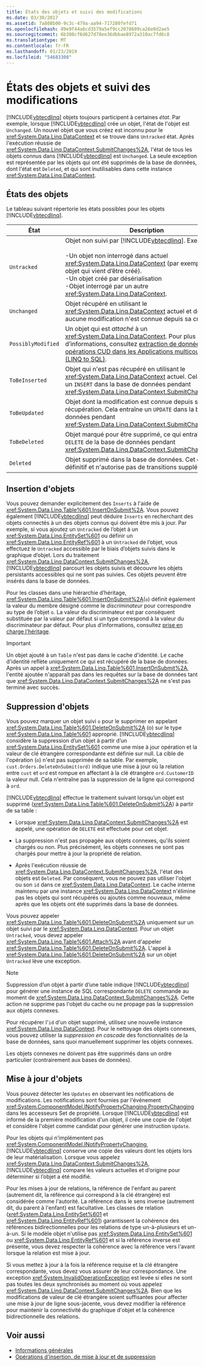 ```yaml
---
title: États des objets et suivi des modifications
ms.date: 03/30/2017
ms.assetid: 7a808b00-9c3c-479a-aa94-717280fefd71
ms.openlocfilehash: 89e9f44a6cd3579a5ef9cc2078609ca26e0d2ae5
ms.sourcegitcommit: 6b308cf6d627d78ee36dbbae8972a310ac7fd6c8
ms.translationtype: MT
ms.contentlocale: fr-FR
ms.lasthandoff: 01/23/2019
ms.locfileid: "54683308"
---
```

# <a name="object-states-and-change-tracking"></a>États des objets et suivi des modifications
[!INCLUDE[vbtecdlinq](../../../../../../includes/vbtecdlinq-md.md)] objets toujours participent à certaines *état*. Par exemple, lorsque [!INCLUDE[vbtecdlinq](../../../../../../includes/vbtecdlinq-md.md)] crée un objet, l'état de l'objet est `Unchanged`. Un nouvel objet que vous créez est inconnu pour le <xref:System.Data.Linq.DataContext> et se trouve dans `Untracked` état. Après l'exécution réussie de <xref:System.Data.Linq.DataContext.SubmitChanges%2A>, l'état de tous les objets connus dans [!INCLUDE[vbtecdlinq](../../../../../../includes/vbtecdlinq-md.md)] est `Unchanged`. La seule exception est représentée par les objets qui ont été supprimés de la base de données, dont l'état est `Deleted`, et qui sont inutilisables dans cette instance <xref:System.Data.Linq.DataContext>.  
  
## <a name="object-states"></a>États des objets  
 Le tableau suivant répertorie les états possibles pour les objets [!INCLUDE[vbtecdlinq](../../../../../../includes/vbtecdlinq-md.md)].  
  
|État|Description|  
|-----------|-----------------|  
|`Untracked`|Objet non suivi par [!INCLUDE[vbtecdlinq](../../../../../../includes/vbtecdlinq-md.md)]. Exemples :<br /><br /> -Un objet non interrogé dans actuel <xref:System.Data.Linq.DataContext> (par exemple, un objet qui vient d’être créé).<br />-Un objet créé par désérialisation<br />-Objet interrogé par un autre <xref:System.Data.Linq.DataContext>.|  
|`Unchanged`|Objet récupéré en utilisant le <xref:System.Data.Linq.DataContext> actuel et dont aucune modification n'est connue depuis sa création.|  
|`PossiblyModified`|Un objet qui est *attaché* à un <xref:System.Data.Linq.DataContext>. Pour plus d’informations, consultez [extraction de données et opérations CUD dans les Applications multicouches (LINQ to SQL)](../../../../../../docs/framework/data/adonet/sql/linq/data-retrieval-and-cud-operations-in-n-tier-applications.md).|  
|`ToBeInserted`|Objet qui n'est pas récupéré en utilisant le <xref:System.Data.Linq.DataContext> actuel. Cela entraîne un `INSERT` dans la base de données pendant <xref:System.Data.Linq.DataContext.SubmitChanges%2A>.|  
|`ToBeUpdated`|Objet dont la modification est connue depuis sa récupération. Cela entraîne un `UPDATE` dans la base de données pendant <xref:System.Data.Linq.DataContext.SubmitChanges%2A>.|  
|`ToBeDeleted`|Objet marqué pour être supprimé, ce qui entraîne une `DELETE` de la base de données pendant <xref:System.Data.Linq.DataContext.SubmitChanges%2A>.|  
|`Deleted`|Objet supprimé dans la base de données. Cet état est définitif et n'autorise pas de transitions supplémentaires.|  
  
## <a name="inserting-objects"></a>Insertion d'objets  
 Vous pouvez demander explicitement des `Inserts` à l'aide de <xref:System.Data.Linq.Table%601.InsertOnSubmit%2A>. Vous pouvez également [!INCLUDE[vbtecdlinq](../../../../../../includes/vbtecdlinq-md.md)] peut déduire `Inserts` en recherchant des objets connectés à un des objets connus qui doivent être mis à jour. Par exemple, si vous ajoutez un `Untracked` de l’objet à un <xref:System.Data.Linq.EntitySet%601> ou définir un <xref:System.Data.Linq.EntityRef%601> à un `Untracked` de l’objet, vous effectuez le `Untracked` accessible par le biais d’objets suivis dans le graphique d’objet. Lors du traitement <xref:System.Data.Linq.DataContext.SubmitChanges%2A>, [!INCLUDE[vbtecdlinq](../../../../../../includes/vbtecdlinq-md.md)] parcourt les objets suivis et découvre les objets persistants accessibles qui ne sont pas suivies. Ces objets peuvent être insérés dans la base de données.  
  
 Pour les classes dans une hiérarchie d’héritage, <xref:System.Data.Linq.Table%601.InsertOnSubmit%2A>(`o`) définit également la valeur du membre désigné comme le *discriminateur* pour correspondre au type de l’objet `o`. La valeur du discriminateur est par conséquent substituée par la valeur par défaut si un type correspond à la valeur du discriminateur par défaut. Pour plus d’informations, consultez [prise en charge l’héritage](../../../../../../docs/framework/data/adonet/sql/linq/inheritance-support.md).  
  
> [!IMPORTANT]
>  Un objet ajouté à un `Table` n'est pas dans le cache d'identité. Le cache d'identité reflète uniquement ce qui est récupéré de la base de données. Après un appel à <xref:System.Data.Linq.Table%601.InsertOnSubmit%2A>, l'entité ajoutée n'apparaît pas dans les requêtes sur la base de données tant que <xref:System.Data.Linq.DataContext.SubmitChanges%2A> ne s'est pas terminé avec succès.  
  
## <a name="deleting-objects"></a>Suppression d'objets  
 Vous pouvez marquer un objet suivi `o` pour le supprimer en appelant <xref:System.Data.Linq.Table%601.DeleteOnSubmit%2A> (o) sur le type <xref:System.Data.Linq.Table%601> approprié. [!INCLUDE[vbtecdlinq](../../../../../../includes/vbtecdlinq-md.md)] considère la suppression d’un objet à partir d’un <xref:System.Data.Linq.EntitySet%601> comme une mise à jour opération et la valeur de clé étrangère correspondante est définie sur null. La cible de l'opération (`o`) n'est pas supprimée de sa table. Par exemple, `cust.Orders.DeleteOnSubmit(ord)` indique une mise à jour où la relation entre `cust` et `ord` est rompue en affectant à la clé étrangère `ord.CustomerID` la valeur null. Cela n'entraîne pas la suppression de la ligne qui correspond à `ord`.  
  
 [!INCLUDE[vbtecdlinq](../../../../../../includes/vbtecdlinq-md.md)] effectue le traitement suivant lorsqu’un objet est supprimé (<xref:System.Data.Linq.Table%601.DeleteOnSubmit%2A>) à partir de sa table :  
  
-   Lorsque <xref:System.Data.Linq.DataContext.SubmitChanges%2A> est appelé, une opération de `DELETE` est effectuée pour cet objet.  
  
-   La suppression n'est pas propagée aux objets connexes, qu'ils soient chargés ou non. Plus précisément, les objets connexes ne sont pas chargés pour mettre à jour la propriété de relation.  
  
-   Après l'exécution réussie de <xref:System.Data.Linq.DataContext.SubmitChanges%2A>, l'état des objets est `Deleted`. Par conséquent, vous ne pouvez pas utiliser l'objet ou son `id` dans ce <xref:System.Data.Linq.DataContext>. Le cache interne maintenu par une instance <xref:System.Data.Linq.DataContext> n'élimine pas les objets qui sont récupérés ou ajoutés comme nouveaux, même après que les objets ont été supprimés dans la base de données.  
  
 Vous pouvez appeler <xref:System.Data.Linq.Table%601.DeleteOnSubmit%2A> uniquement sur un objet suivi par le <xref:System.Data.Linq.DataContext>. Pour un objet `Untracked`, vous devez appeler <xref:System.Data.Linq.Table%601.Attach%2A> avant d'appeler <xref:System.Data.Linq.Table%601.DeleteOnSubmit%2A>. L'appel à <xref:System.Data.Linq.Table%601.DeleteOnSubmit%2A> sur un objet `Untracked` lève une exception.  
  
> [!NOTE]
>  Suppression d’un objet à partir d’une table indique [!INCLUDE[vbtecdlinq](../../../../../../includes/vbtecdlinq-md.md)] pour générer une instance de SQL correspondante `DELETE` commande au moment de <xref:System.Data.Linq.DataContext.SubmitChanges%2A>. Cette action ne supprime pas l'objet du cache ou ne propage pas la suppression aux objets connexes.  
>   
>  Pour récupérer l'`id` d'un objet supprimé, utilisez une nouvelle instance <xref:System.Data.Linq.DataContext>. Pour le nettoyage des objets connexes, vous pouvez utiliser la *suppression en cascade* des fonctionnalités de la base de données, sans quoi manuellement supprimer les objets connexes.  
>   
>  Les objets connexes ne doivent pas être supprimés dans un ordre particulier (contrairement aux bases de données).  
  
## <a name="updating-objects"></a>Mise à jour d'objets  
 Vous pouvez détecter les `Updates` en observant les notifications de modifications. Les notifications sont fournies par l'événement <xref:System.ComponentModel.INotifyPropertyChanging.PropertyChanging> dans les accesseurs Set de propriété. Lorsque [!INCLUDE[vbtecdlinq](../../../../../../includes/vbtecdlinq-md.md)] est informé de la première modification d'un objet, il crée une copie de l'objet et considère l'objet comme candidat pour générer une instruction `Update`.  
  
 Pour les objets qui n’implémentent pas <xref:System.ComponentModel.INotifyPropertyChanging>, [!INCLUDE[vbtecdlinq](../../../../../../includes/vbtecdlinq-md.md)] conserve une copie des valeurs dont les objets lors de leur matérialisation. Lorsque vous appelez <xref:System.Data.Linq.DataContext.SubmitChanges%2A>, [!INCLUDE[vbtecdlinq](../../../../../../includes/vbtecdlinq-md.md)] compare les valeurs actuelles et d’origine pour déterminer si l’objet a été modifié.  
  
 Pour les mises à jour de relations, la référence de l'enfant au parent (autrement dit, la référence qui correspond à la clé étrangère) est considérée comme l'autorité. La référence dans le sens inverse (autrement dit, du parent à l'enfant) est facultative. Les classes de relation (<xref:System.Data.Linq.EntitySet%601> et <xref:System.Data.Linq.EntityRef%601>) garantissent la cohérence des références bidirectionnelles pour les relations de type un-à-plusieurs et un-à-un. Si le modèle objet n'utilise pas <xref:System.Data.Linq.EntitySet%601> ou <xref:System.Data.Linq.EntityRef%601> et si la référence inverse est présente, vous devez respecter la cohérence avec la référence vers l'avant lorsque la relation est mise à jour.  
  
 Si vous mettez à jour à la fois la référence requise et la clé étrangère correspondante, vous devez vous assurer de leur correspondance. Une exception <xref:System.InvalidOperationException> est levée si elles ne sont pas toutes les deux synchronisés au moment où vous appelez <xref:System.Data.Linq.DataContext.SubmitChanges%2A>. Bien que les modifications de valeur de clé étrangère soient suffisantes pour affecter une mise à jour de ligne sous-jacente, vous devez modifier la référence pour maintenir la connectivité du graphique d'objet et la cohérence bidirectionnelle des relations.  
  
## <a name="see-also"></a>Voir aussi
- [Informations générales](../../../../../../docs/framework/data/adonet/sql/linq/background-information.md)
- [Opérations d’insertion, de mise à jour et de suppression](../../../../../../docs/framework/data/adonet/sql/linq/insert-update-and-delete-operations.md)
